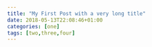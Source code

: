 ```yaml
---
title: "My First Post with a very long title"
date: 2018-05-13T22:08:46+01:00
categories: [one]
tags: [two,three,four]
---
```


